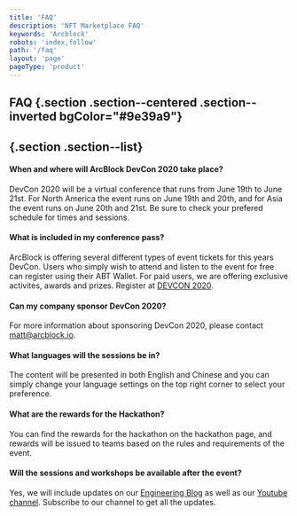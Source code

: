 ```yaml
---
title: 'FAQ'
description: 'NFT Marketplace FAQ'
keywords: 'Arcblock'
robots: 'index,follow'
path: '/faq'
layout: 'page'
pageType: 'product'
---
```


<style>
  .section{
    background: #00000000;
  }
  .section h4{
    font-weight: 500;
    margin-bottom: 16px;
  }
</style>

## FAQ {.section .section--centered .section--inverted bgColor="#9e39a9"}

## {.section .section--list}

#### When and where will ArcBlock DevCon 2020 take place?

DevCon 2020 will be a virtual conference that runs from June 19th to June 21st. For North America the event runs on June 19th and 20th, and for Asia the event runs on June 20th and 21st. Be sure to check your prefered schedule for times and sessions.

#### What is included in my conference pass?

ArcBlock is offering several different types of event tickets for this years DevCon. Users who simply wish to attend and listen to the event for free can register using their ABT Wallet. For paid users, we are offering exclusive activites, awards and prizes. Register at [DEVCON 2020](https://devcon.arcblock.io).

#### Can my company sponsor DevCon 2020?

For more information about sponsoring DevCon 2020, please contact matt@arcblock.io.

#### What languages will the sessions be in?

The content will be presented in both English and Chinese and you can simply change your language settings on the top right corner to select your preference.

#### What are the rewards for the Hackathon?

You can find the rewards for the hackathon on the hackathon page, and rewards will be issued to teams based on the rules and requirements of the event.

#### Will the sessions and workshops be available after the event?

Yes, we will include updates on our [Engineering Blog](https://www.arcblock.io/en/engineeringblog) as well as our [Youtube channel](http://www.youtube.com/c/ArcBlock_io). Subscribe to our channel to get all the updates.
